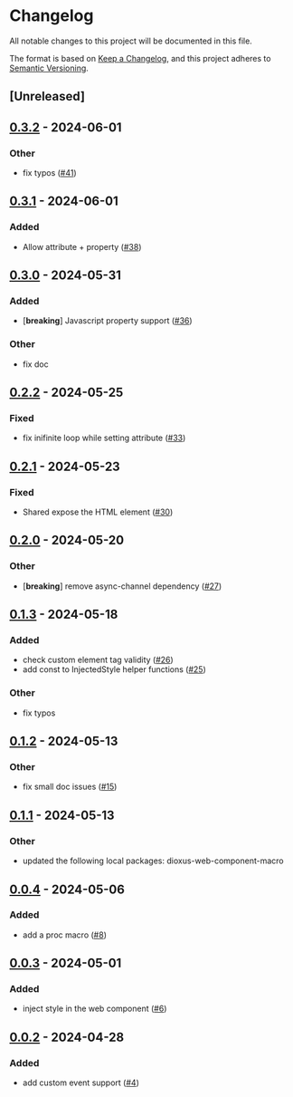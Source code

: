 # Changelog
All notable changes to this project will be documented in this file.

The format is based on [Keep a Changelog](https://keepachangelog.com/en/1.0.0/),
and this project adheres to [Semantic Versioning](https://semver.org/spec/v2.0.0.html).

## [Unreleased]

## [0.3.2](https://github.com/ilaborie/dioxus-web-component/compare/dioxus-web-component-v0.3.1...dioxus-web-component-v0.3.2) - 2024-06-01

### Other
- fix typos ([#41](https://github.com/ilaborie/dioxus-web-component/pull/41))

## [0.3.1](https://github.com/ilaborie/dioxus-web-component/compare/dioxus-web-component-v0.3.0...dioxus-web-component-v0.3.1) - 2024-06-01

### Added
- Allow attribute + property ([#38](https://github.com/ilaborie/dioxus-web-component/pull/38))

## [0.3.0](https://github.com/ilaborie/dioxus-web-component/compare/dioxus-web-component-v0.2.2...dioxus-web-component-v0.3.0) - 2024-05-31

### Added
- [**breaking**] Javascript property support ([#36](https://github.com/ilaborie/dioxus-web-component/pull/36))

### Other
- fix doc

## [0.2.2](https://github.com/ilaborie/dioxus-web-component/compare/dioxus-web-component-v0.2.1...dioxus-web-component-v0.2.2) - 2024-05-25

### Fixed
- fix inifinite loop while setting attribute ([#33](https://github.com/ilaborie/dioxus-web-component/pull/33))

## [0.2.1](https://github.com/ilaborie/dioxus-web-component/compare/dioxus-web-component-v0.2.0...dioxus-web-component-v0.2.1) - 2024-05-23

### Fixed
- Shared expose the HTML element ([#30](https://github.com/ilaborie/dioxus-web-component/pull/30))

## [0.2.0](https://github.com/ilaborie/dioxus-web-component/compare/dioxus-web-component-v0.1.3...dioxus-web-component-v0.2.0) - 2024-05-20

### Other
- [**breaking**] remove async-channel dependency ([#27](https://github.com/ilaborie/dioxus-web-component/pull/27))

## [0.1.3](https://github.com/ilaborie/dioxus-web-component/compare/dioxus-web-component-v0.1.2...dioxus-web-component-v0.1.3) - 2024-05-18

### Added
- check custom element tag validity ([#26](https://github.com/ilaborie/dioxus-web-component/pull/26))
- add const to InjectedStyle helper functions ([#25](https://github.com/ilaborie/dioxus-web-component/pull/25))

### Other
- fix typos

## [0.1.2](https://github.com/ilaborie/dioxus-web-component/compare/dioxus-web-component-v0.1.1...dioxus-web-component-v0.1.2) - 2024-05-13

### Other
- fix small doc issues ([#15](https://github.com/ilaborie/dioxus-web-component/pull/15))

## [0.1.1](https://github.com/ilaborie/dioxus-web-component/compare/dioxus-web-component-v0.1.0...dioxus-web-component-v0.1.1) - 2024-05-13

### Other
- updated the following local packages: dioxus-web-component-macro

## [0.0.4](https://github.com/ilaborie/dioxus-web-component/compare/dioxus-web-component-v0.0.3...dioxus-web-component-v0.0.4) - 2024-05-06

### Added
- add a proc macro ([#8](https://github.com/ilaborie/dioxus-web-component/pull/8))

## [0.0.3](https://github.com/ilaborie/dioxus-web-component/compare/v0.0.2...v0.0.3) - 2024-05-01

### Added
- inject style in the web component ([#6](https://github.com/ilaborie/dioxus-web-component/pull/6))

## [0.0.2](https://github.com/ilaborie/dioxus-web-component/compare/v0.0.1...v0.0.2) - 2024-04-28

### Added
- add custom event support ([#4](https://github.com/ilaborie/dioxus-web-component/pull/4))
